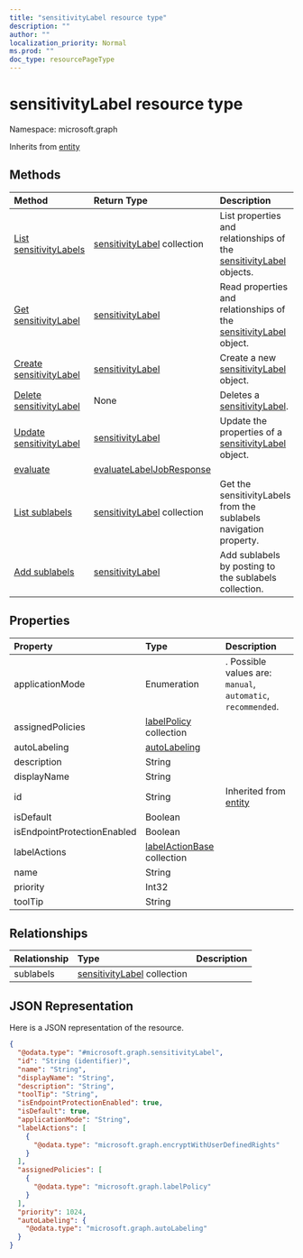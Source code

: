 ```yaml
---
title: "sensitivityLabel resource type"
description: ""
author: ""
localization_priority: Normal
ms.prod: ""
doc_type: resourcePageType
---
```


# sensitivityLabel resource type


Namespace: microsoft.graph




Inherits from [entity](../resources/entity.md)

## Methods
|Method|Return Type|Description|
|:---|:---|:---|
|[List sensitivityLabels](../api/sensitivitylabel-list.md)|[sensitivityLabel](../resources/sensitivitylabel.md) collection|List properties and relationships of the [sensitivityLabel](../resources/sensitivitylabel.md) objects.|
|[Get sensitivityLabel](../api/sensitivitylabel-get.md)|[sensitivityLabel](../resources/sensitivitylabel.md)|Read properties and relationships of the [sensitivityLabel](../resources/sensitivitylabel.md) object.|
|[Create sensitivityLabel](../api/sensitivitylabel-create.md)|[sensitivityLabel](../resources/sensitivitylabel.md)|Create a new [sensitivityLabel](../resources/sensitivitylabel.md) object.|
|[Delete sensitivityLabel](../api/sensitivitylabel-delete.md)|None|Deletes a [sensitivityLabel](../resources/sensitivitylabel.md).|
|[Update sensitivityLabel](../api/sensitivitylabel-update.md)|[sensitivityLabel](../resources/sensitivitylabel.md)|Update the properties of a [sensitivityLabel](../resources/sensitivitylabel.md) object.|
|[evaluate](../api/sensitivitylabel-evaluate.md)|[evaluateLabelJobResponse](../resources/evaluatelabeljobresponse.md)||
|[List sublabels](../api/sensitivitylabel-list-sublabels.md)|[sensitivityLabel](../resources/sensitivitylabel.md) collection|Get the sensitivityLabels from the sublabels navigation property.|
|[Add sublabels](../api/sensitivitylabel-post-sublabels.md)|[sensitivityLabel](../resources/sensitivitylabel.md)|Add sublabels by posting to the sublabels collection.|

## Properties
|Property|Type|Description|
|:---|:---|:---|
|applicationMode|Enumeration|. Possible values are: `manual`, `automatic`, `recommended`.|
|assignedPolicies|[labelPolicy](../resources/labelpolicy.md) collection||
|autoLabeling|[autoLabeling](../resources/autolabeling.md)||
|description|String||
|displayName|String||
|id|String| Inherited from [entity](../resources/entity.md)|
|isDefault|Boolean||
|isEndpointProtectionEnabled|Boolean||
|labelActions|[labelActionBase](../resources/labelactionbase.md) collection||
|name|String||
|priority|Int32||
|toolTip|String||

## Relationships
|Relationship|Type|Description|
|:---|:---|:---|
|sublabels|[sensitivityLabel](../resources/sensitivitylabel.md) collection||

## JSON Representation
Here is a JSON representation of the resource.
<!-- {
  "blockType": "resource",
  "keyProperty": "id",
  "@odata.type": "microsoft.graph.sensitivityLabel",
  "baseType": "microsoft.graph.entity",
  "openType": false
}
-->
``` json
{
  "@odata.type": "#microsoft.graph.sensitivityLabel",
  "id": "String (identifier)",
  "name": "String",
  "displayName": "String",
  "description": "String",
  "toolTip": "String",
  "isEndpointProtectionEnabled": true,
  "isDefault": true,
  "applicationMode": "String",
  "labelActions": [
    {
      "@odata.type": "microsoft.graph.encryptWithUserDefinedRights"
    }
  ],
  "assignedPolicies": [
    {
      "@odata.type": "microsoft.graph.labelPolicy"
    }
  ],
  "priority": 1024,
  "autoLabeling": {
    "@odata.type": "microsoft.graph.autoLabeling"
  }
}
```


